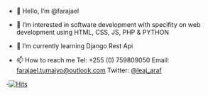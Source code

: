 - 👋 Hello, I’m @farajael
- 👀 I’m interested in software development with specifity on web development using HTML, CSS, JS, PHP & PYTHON
- 🌱 I’m currently learning Django Rest Api

- 📫 How to reach me 
  Tel: +255 (0) 759809050
  Email: [farajael.tumaiyo@outlook.com](mailto:farajael.tumaiyo@outlook.com)
  Twitter: [@leaj_araf](twitter.com/leaj_araf)
  
-[![Hits](https://hits.seeyoufarm.com/api/count/incr/badge.svg?url=https%3A%2F%2Fgithub.com%2Ffarajael&count_bg=%2379C83D&title_bg=%23555555&icon=&icon_color=%23E7E7E7&title=hits&edge_flat=false)](https://hits.seeyoufarm.com)



